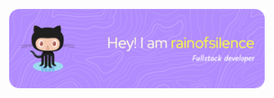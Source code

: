 <!---
- 👋 Hi, I’m @rainofsilence
- 👀 I’m interested in ...
- 🌱 I’m currently learning ...
- 💞️ I’m looking to collaborate on ...
- 📫 How to reach me ...
--->

<p align="center"><a href="https://rainofsilence.github.io"><img width="90%" alt="Hello, I'm rainofsilence." src="./assets/github-header-image.png" /></a></p>

<!-- Light Mode -->
<!---
<div align="center"> 
<img src="./profile-3d-contrib/profile-green.svg">
</div>
--->

<!-- Dark Mode -->
<!---
<div align="center">
<img src="./profile-3d-contrib/profile-night-green.svg">
</div>
--->




<!---
rainofsilence/rainofsilence is a ✨ special ✨ repository because its `README.md` (this file) appears on your GitHub profile.
You can click the Preview link to take a look at your changes.
--->
